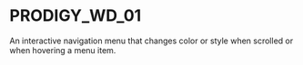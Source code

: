 # PRODIGY_WD_01
 An interactive navigation menu that changes color or style when scrolled or when hovering a menu item. 
